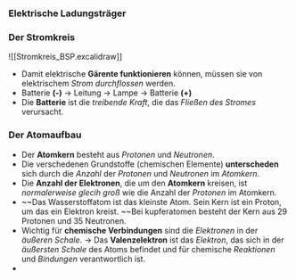 ### Elektrische Ladungsträger
### Der Stromkreis
![[Stromkreis_BSP.excalidraw]]
- Damit elektrische **Gärente funktionieren** können, müssen sie von elektrischem *Strom durchflossen* werden.
- Batterie **(-)** → Leitung  → Lampe →  Batterie **(+)** 
- Die **Batterie** ist die *treibende Kraft*, die das *Fließen des Stromes* verursacht.

### Der Atomaufbau
- Der **Atomkern** besteht aus *Protonen* und *Neutronen*.
- Die verschedenen Grundstoffe (chemischen Elemente) **unterscheden** sich durch die *Anzahl* der *Protonen* und *Neutronen* im *Atomkern*.
- Die **Anzahl der Elektronen**, die um den **Atomkern** kreisen, ist *normalerweise glecih groß* wie die Anzahl der *Protonen* im Atomkern.
- ~~Das Wasserstoffatom ist das kleinste Atom. Sein Kern ist ein Proton,  um das ein Elektron kreist. ~~Bei kupferatomen besteht der Kern aus 29 Protonen und 35 Neutronen.
- Wichtig für **chemische Verbindungen** sind die *Elektronen* in der *äußeren Schale*.
  → Das **Valenzelektron** ist das *Elektron*, das sich in der *äußersten Schale* des Atoms befindet und für chemische *Reaktionen* und *Bindungen* verantwortlich ist.
- 
